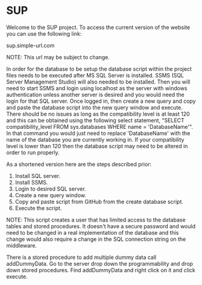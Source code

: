 # SUP
Welcome to the SUP project.
To access the current version of the website you can use the following link:

sup.simple-url.com

NOTE: This url may be subject to change. 

In order for the database to be setup the database script within the project files needs to be executed after MS SQL Server is installed. SSMS (SQL Server Management Studio) will also needed to be installed. Then you will need to start SSMS and login using localhost as the server with windows authentication unless another server is desired and you would need the login for that SQL server. Once logged in, then create a new query and copy and paste the database script into the new query window and execute. There should be no issues as long as the compatibility level is at least 120 and this can be obtained using the following select statement, "SELECT compatibility_level FROM sys.databases WHERE name = 'DatabaseName'". In that command you would just need to replace 'DatabaseName' with the name of the database you are currently working in. If your compatibility level is lower than 120 then the database script may need to be altered in order to run properly.

As a shortened version here are the steps described prior:

  1. Install SQL server.
  2. Install SSMS.
  3. Login to desired SQL server.
  4. Create a new query window.
  5. Copy and paste script from GitHub from the create database script.
  6. Execute the script.

NOTE: This script creates a user that has limited access to the database tables and stored procedures. It doesn't have a secure password and would need to be changed in a real implementation of the database and this change would also require a change in the SQL connection string on the middleware.

There is a stored procedure to add multiple dummy data call addDummyData. Go to the server drop down the programmability and drop down stored procedures. Find addDummyData and right click on it and click execute.
